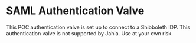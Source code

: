 # SAML Authentication Valve #
This POC authentication valve is set up to connect to a Shibboleth IDP.  This authentication valve is not supported by Jahia.  Use at your own risk.
